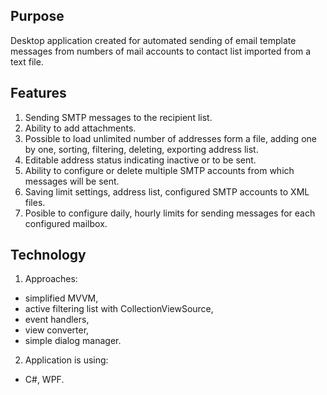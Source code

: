 ## Purpose

Desktop application created for automated sending of email template messages from numbers of mail accounts to contact list imported from a text file.

## Features

1. Sending SMTP messages to the recipient list.
2. Ability to add attachments.
3. Possible to load unlimited number of addresses form a file, adding one by one, sorting, filtering, deleting, exporting address list.
4. Editable address status indicating inactive or to be sent.
5. Ability to configure or delete multiple SMTP accounts from which messages will be sent.
6. Saving limit settings, address list, configured SMTP accounts to XML files.
7. Posible to configure daily, hourly limits for sending messages for each configured mailbox.

## Technology

1. Approaches:
  - simplified MVVM,
  - active filtering list with CollectionViewSource,
  - event handlers,
  - view converter,
  - simple dialog manager.
  
2. Application is using:
  - C#, WPF.
